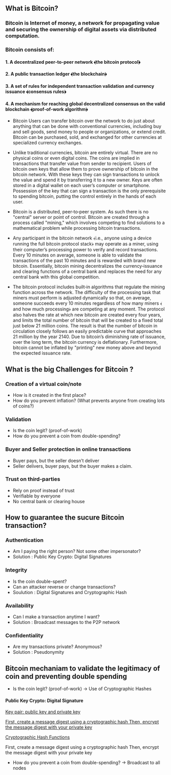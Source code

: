 ## What is Bitcoin?
### Bitcoin is Internet of money, a network for propagating value and securing the ownership of digital assets via distributed computation. 
###  Bitcoin consists of:
#### 1. A decentralized peer‐to‐peer network ﴾the bitcoin protocol﴿
#### 2. A public transaction ledger ﴾the blockchain﴿
#### 3. A set of rules for independent transaction validation and currency issuance ﴾consensus rules﴿
#### 4. A mechanism for reaching global decentralized consensus on the valid blockchain ﴾proof‐of‐work algorithm﴿

* Bitcoin Users can transfer bitcoin over the network to do just about anything that can be done with conventional currencies, including buy and sell goods, send money to people or organizations, or extend credit. Bitcoin can be purchased, sold, and exchanged for other currencies at specialized currency exchanges.

* Unlike traditional currencies, bitcoin are entirely virtual. There are no physical coins or even digital coins. The coins are
implied in transactions that transfer value from sender to recipient. Users of bitcoin own keys that allow them to prove
ownership of bitcoin in the bitcoin network. With these keys they can sign transactions to unlock the value and spend it by
transferring it to a new owner. Keys are often stored in a digital wallet on each user’s computer or smartphone. Possession of
the key that can sign a transaction is the only prerequisite to spending bitcoin, putting the control entirely in the hands of
each user.

* Bitcoin is a distributed, peer‐to‐peer system. As such there is no "central" server or point of control. Bitcoin are created
through a process called "mining," which involves competing to find solutions to a mathematical problem while processing
bitcoin transactions.

*  Any participant in the bitcoin network ﴾i.e., anyone using a device running the full bitcoin protocol stack﴿
may operate as a miner, using their computer’s processing power to verify and record transactions. Every 10 minutes on
average, someone is able to validate the transactions of the past 10 minutes and is rewarded with brand new bitcoin.
Essentially, bitcoin mining decentralizes the currency‐issuance and clearing functions of a central bank and replaces the need
for any central bank with this global competition.

* The bitcoin protocol includes built‐in algorithms that regulate the mining function across the network. The difficulty of the
processing task that miners must perform is adjusted dynamically so that, on average, someone succeeds every 10 minutes
regardless of how many miners ﴾and how much processing﴿ are competing at any moment. The protocol also halves the rate
at which new bitcoin are created every four years, and limits the total number of bitcoin that will be created to a fixed total
just below 21 million coins. The result is that the number of bitcoin in circulation closely follows an easily predictable curve
that approaches 21 million by the year 2140. Due to bitcoin’s diminishing rate of issuance, over the long term, the bitcoin
currency is deflationary. Furthermore, bitcoin cannot be inflated by "printing" new money above and beyond the expected
issuance rate.

## What is the big Challenges for Bitcoin ?
### Creation of a virtual coin/note
 - How is it created in the first place?
 - How do you prevent inflation? (What prevents anyone from creating lots of coins?)
### Validation
 - Is the coin legit? (proof-of-work)
 - How do you prevent a coin from double-spending?
### Buyer and Seller protection in online transactions
 - Buyer pays, but the seller doesn’t deliver
 - Seller delivers, buyer pays, but the buyer makes a claim. 
### Trust on third-parties
 - Rely on proof instead of trust
 - Verifiable by everyone
 - No central bank or clearing house

## How to guarantee the sucure Bitcoin transaction?
### Authentication
* Am I paying the right person? Not some other impersonator? 
* Solution : Public Key Crypto: Digital Signatures
### Integrity
* Is the coin double-spent? 
* Can an attacker reverse or change transactions?
* Soulution : Digital Signatures and Cryptographic Hash
### Availability
* Can I make a transaction anytime I want?
* Solution : Broadcast messages to the P2P network
### Confidentiality
* Are my transactions private? Anonymous? 
* Solution : Pseudonymity

## Bitcoin mechaniam to validate the legitimacy of coin and preventing double spending
* Is the coin legit? (proof-of-work) ->  Use of Cryptographic Hashes
#### Public Key Crypto: Digital Signature
[Key pair: public key and private key
]({{http://www.patternics.com}}/blockchain/image/encription.JPG)

[First, create a message digest using a cryptographic hash Then, encrypt the message digest with your private key]({{http://www.patternics.com}}/blockchain/image/digital_sig.JPG)

[Cryptographic Hash Functions]({{http://www.patternics.com}}/blockchain/image/collision_res.JPG)

First, create a message digest using a cryptographic hash Then, encrypt the message digest with your private key

* How do you prevent a coin from double-spending? -> Broadcast to all nodes


